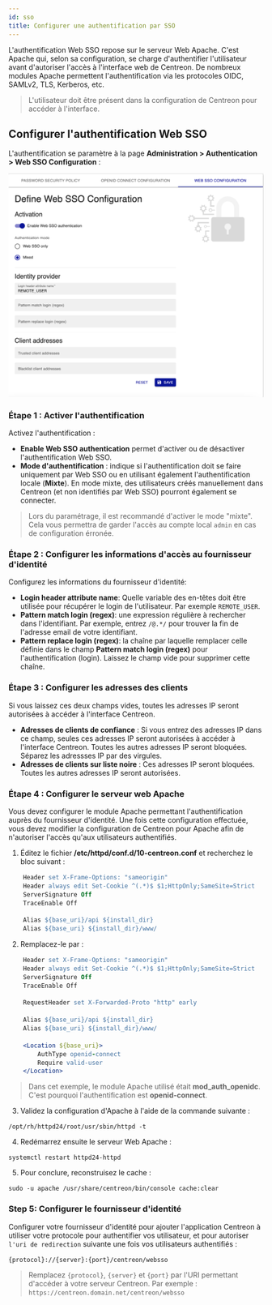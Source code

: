 ```yaml
---
id: sso
title: Configurer une authentification par SSO
---
```


L'authentification Web SSO repose sur le serveur Web Apache. C'est Apache qui, selon sa configuration, se charge
d'authentifier l'utilisateur avant d'autoriser l'accès à l'interface web de Centreon.
De nombreux modules Apache permettent l'authentification via les protocoles OIDC, SAMLv2, TLS, Kerberos, etc.

> L'utilisateur doit être présent dans la configuration de Centreon pour accéder à l'interface.

## Configurer l'authentification Web SSO

L'authentification se paramètre à la page **Administration > Authentication > Web SSO Configuration** :

![image](../assets/administration/web-sso-configuration.png)

### Étape 1 : Activer l'authentification

Activez l'authentification :

- **Enable Web SSO authentication** permet d'activer ou de désactiver l'authentification Web SSO.
- **Mode d'authentification** : indique si l'authentification doit se faire uniquement par Web SSO ou en
  utilisant également l'authentification locale (**Mixte**). En mode mixte, des utilisateurs créés manuellement dans
  Centreon (et non identifiés par Web SSO) pourront également se connecter.

> Lors du paramétrage, il est recommandé d'activer le mode "mixte". Cela vous permettra de garder l'accès au compte
> local `admin` en cas de configuration érronée.

### Étape 2 : Configurer les informations d'accès au fournisseur d'identité

Configurez les informations du fournisseur d'identité:

- **Login header attribute name**: Quelle variable des en-têtes doit être utilisée pour récupérer le login de
  l'utilisateur. Par exemple `REMOTE_USER`.
- **Pattern match login (regex)**: une expression régulière à rechercher dans l'identifiant. Par exemple, entrez
  `/@.*/` pour trouver la fin de l'adresse email de votre identifiant.
- **Pattern replace login (regex)**: la chaîne par laquelle remplacer celle définie dans le champ
  **Pattern match login (regex)** pour l'authentification (login). Laissez le champ vide pour supprimer cette chaîne.

### Étape 3 : Configurer les adresses des clients

Si vous laissez ces deux champs vides, toutes les adresses IP seront autorisées à accéder à l'interface Centreon.

- **Adresses de clients de confiance** : Si vous entrez des adresses IP dans ce champ, seules ces adresses IP seront autorisées à accéder à l'interface Centreon. Toutes les autres adresses IP seront bloquées. Séparez les adressses IP par des virgules.
- **Adresses de clients sur liste noire** : Ces adresses IP seront bloquées. Toutes les autres adresses IP seront autorisées.

### Étape 4 : Configurer le serveur web Apache

Vous devez configurer le module Apache permettant l'authentification auprès du fournisseur d'identité.
Une fois cette configuration effectuée, vous devez modifier la configuration de Centreon pour Apache afin de
n'autoriser l'accès qu'aux utilisateurs authentifiés.

1. Éditez le fichier **/etc/httpd/conf.d/10-centreon.conf** et recherchez le bloc suivant :

  ```apache
      Header set X-Frame-Options: "sameorigin"
      Header always edit Set-Cookie ^(.*)$ $1;HttpOnly;SameSite=Strict
      ServerSignature Off
      TraceEnable Off

      Alias ${base_uri}/api ${install_dir}
      Alias ${base_uri} ${install_dir}/www/
  ```

2. Remplacez-le par :

  ```apache
      Header set X-Frame-Options: "sameorigin"
      Header always edit Set-Cookie ^(.*)$ $1;HttpOnly;SameSite=Strict
      ServerSignature Off
      TraceEnable Off

      RequestHeader set X-Forwarded-Proto "http" early

      Alias ${base_uri}/api ${install_dir}
      Alias ${base_uri} ${install_dir}/www/

      <Location ${base_uri}>
          AuthType openid-connect
          Require valid-user
      </Location>
  ```

  > Dans cet exemple, le module Apache utilisé était **mod_auth_openidc**. C'est pourquoi l'authentification est **openid-connect**.

3. Validez la configuration d'Apache à l'aide de la commande suivante :

  ```shell
  /opt/rh/httpd24/root/usr/sbin/httpd -t
  ```

4. Redémarrez ensuite le serveur Web Apache :

  ```shell
  systemctl restart httpd24-httpd
  ```

5. Pour conclure, reconstruisez le cache :

  ```shell
  sudo -u apache /usr/share/centreon/bin/console cache:clear
  ```

### Step 5: Configurer le fournisseur d'identité

Configurer votre fournisseur d'identité pour ajouter l'application Centreon à utiliser votre protocole pour
authentifier vos utilisateur, et pour autoriser `l'uri de redirection` suivante une fois vos utilisateurs authentifiés :

```shell
{protocol}://{server}:{port}/centreon/websso
```

> Remplacez `{protocol}`, `{server}` et `{port}` par l'URI permettant d'accéder à votre serveur Centreon.
> Par exemple : `https://centreon.domain.net/centreon/websso`